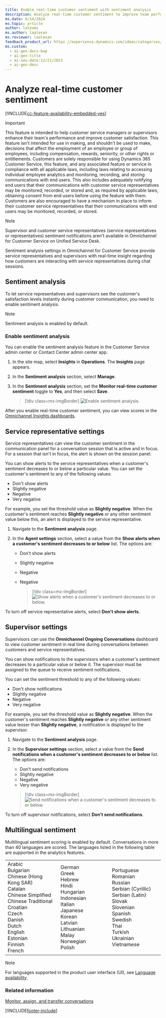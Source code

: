 ```yaml
---
title: Enable real-time customer sentiment with sentiment analysis
description: Analyze real-time customer sentiment to improve team performance and customer satisfaction.
ms.date: 6/14/2024
ms.topic: article
author: lalexms
ms.author: laalexan
ms.reviewer: laalexan
feedback_product_url: https //experience.dynamics.com/ideas/categories/list/?category=a7f4a807-de3b-eb11-a813-000d3a579c38&forum=b68e50a6-88d9-e811-a96b-000d3a1be7ad
ms.custom:
  - ai-gen-docs-bap
  - ai-gen-title
  - ai-seo-date:12/21/2023
  - ai-gen-desc
---
```


# Analyze real-time customer sentiment

[!INCLUDE[cc-feature-availability-embedded-yes](../../includes/cc-feature-availability.md)]


> [!IMPORTANT]
> This feature is intended to help customer service managers or supervisors enhance their team's performance and improve customer satisfaction. This feature isn't intended for use in making, and shouldn't be used to make, decisions that affect the employment of an employee or group of employees, including compensation, rewards, seniority, or other rights or entitlements. Customers are solely responsible for using Dynamics 365 Customer Service, this feature, and any associated feature or service in compliance with all applicable laws, including laws relating to accessing individual employee analytics and monitoring, recording, and storing communications with end users. This also includes adequately notifying end users that their communications with customer service representatives may be monitored, recorded, or stored and, as required by applicable laws, obtaining consent from end users before using the feature with them. Customers are also encouraged to have a mechanism in place to inform their customer service representatives that their communications with end users may be monitored, recorded, or stored.

> [!NOTE]
> Supervisor and customer service representatives (service representatives or representatives) sentiment notifications aren't available in Omnichannel for Customer Service on Unified Service Desk.

Sentiment analysis settings in Omnichannel for Customer Service provide service representatives and supervisors with real-time insight regarding how customers are interacting with service representatives during chat sessions.

## Sentiment analysis

To let service representatives and supervisors see the customer's satisfaction levels instantly during customer communication, you need to enable sentiment analysis.

> [!NOTE]
> Sentiment analysis is enabled by default.

### Enable sentiment analysis

You can enable the sentiment analysis feature in the Customer Service admin center or Contact Center admin center app.

1. In the site map, select **Insights** in **Operations**. The **Insights** page appears.
1. In the **Sentiment analysis** section, select **Manage**.
1. In the **Sentiment analysis** section, set the **Monitor real-time customer sentiment** toggle to **Yes**, and then select **Save**.

    > [!div class=mx-imgBorder]
    > ![Enable sentiment analysis.](../media/monitor-real-time.png "Enable sentiment analysis")

After you enable real-time customer sentiment, you can view scores in the [Omnichannel Insights dashboards](../implement/configure-historical-sentiment-dashboard-supervisor.md).

## Service representative settings

Service representatives can view the customer sentiment in the communication panel for a conversation session that is active and in focus. For a session that isn't in focus, the alert is shown on the session panel.

You can show alerts to the service representatives when a customer's sentiment decreases to or below a particular value. You can set the customer's sentiment to any of the following values:

- Don't show alerts
- Slightly negative
- Negative
- Very negative

For example, you set the threshold value as **Slightly negative**. When the customer's sentiment reaches **Slightly negative** or any other sentiment value below this, an alert is displayed to the service representative.

1. Navigate to the **Sentiment analysis** page.
2. In the **Agent settings** section, select a value from the **Show alerts when a customer's sentiment decreases to or below** list. The options are:

    - Don't show alerts
    - Slightly negative
    - Negative
    - Negative

      > [!div class=mx-imgBorder]
      > ![Show alerts when a customer's sentiment decreases to or below.](../media/monitor-real-time-agent.png "Show alerts when a customer's sentiment decreases to or below")

To turn off service representative alerts, select **Don't show alerts**.

## Supervisor settings

Supervisors can use the **Omnichannel Ongoing Conversations** dashboard to view customer sentiment in real time during conversations between customers and service representatives.

You can show notifications to the supervisors when a customer's sentiment decreases to a particular value or below it. The supervisor must be assigned to the queue to receive sentiment notifications.

You can set the sentiment threshold to any of the following values:

- Don't show notifications
- Slightly negative
- Negative
- Very negative

For example, you set the threshold value as **Slightly negative**. When the customer's sentiment reaches **Slightly negative** or any other sentiment value lesser than **Slightly negative**, a notification is displayed to the supervisor.

1. Navigate to the **Sentiment analysis** page.
2. In the **Supervisor settings** section, select a value from the **Send notifications when a customer's sentiment decreases to or below** list. The options are:

    - Don't send notifications
    - Slightly negative
    - Negative
    - Very negative

    > [!div class=mx-imgBorder]
    > ![Send notifications when a customer's sentiment decreases to or below.](../media/monitor-real-time-supervisor.png "Send notifications when a customer's sentiment decreases to or below")

To turn off supervisor notifications, select **Don't send notifications**.

## Multilingual sentiment

Multilingual sentiment scoring is enabled by default. Conversations in more than 40 languages are scored. The languages listed in the following table are supported in the analytics features.

<table>
<tbody>
<colgroup span = "3">
<col width = "34%"></col>
<col width = "33%"></col>
<col width = "33%"></col>
</colgroup>
<tr>
<td>Arabic<br>
Bulgarian<br>
Chinese (Hong Kong SAR)<br>
Catalan<br>
Chinese Simplified<br>
Chinese Traditional<br>
Croatian<br>
Czech<br>
Danish<br>
Dutch<br>
English<br>
Estonian<br>
Finnish<br>
French<br>
</td>
<td>German<br>
Greek<br>
Hebrew<br>
Hindi<br>
Hungarian<br>
Indonesian<br>
Italian<br>
Japanese<br>
Korean<br>
Latvian<br>
Lithuanian<br>
Malay<br>
Norwegian<br>
Polish<br>
</td>
<td>Portuguese<br>
Romanian<br>
Russian<br>
Serbian (Cyrillic)<br>
Serbian (Latin)<br>
Slovak<br>
Slovenian<br>
Spanish<br>
Swedish<br>
Thai<br>
Turkish<br>
Ukrainian<br>
Vietnamese<br>
</td>
</tbody>
</table>

> [!NOTE]
> For languages supported in the product user interface (UI), see [Language availability](../implement/international-availability.md).

### Related information

[Monitor, assign, and transfer conversations](../use/monitor-conversations.md)


[!INCLUDE[footer-include](../../includes/footer-banner.md)]
